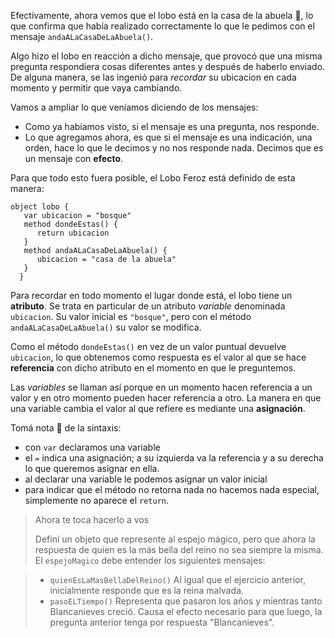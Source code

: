 Efectivamente, ahora vemos que el lobo está en la casa de la abuela :house_with_garden:, lo que confirma que había realizado correctamente lo que le pedimos con el mensaje `andaALaCasaDeLaAbuela()`.

Algo hizo el lobo en reacción a dicho mensaje, que provocó que una misma pregunta respondiera cosas diferentes antes y después de haberlo enviado. De alguna manera, se las ingenió para _recordar_ su ubicacion en cada momento y permitir que vaya cambiando.

Vamos a ampliar lo que veníamos diciendo de los mensajes:
* Como ya habiamos visto, si el mensaje es una pregunta, nos responde.
* Lo que agregamos ahora, es que si el mensaje es una indicación, una orden, hace lo que le decimos y no nos responde nada. Decimos que es un mensaje con **efecto**.

Para que todo esto fuera posible, el Lobo Feroz está definido de esta manera:

```wollok
object lobo {
   var ubicacion = "bosque"
   method dondeEstas() {
      return ubicacion
   }
   method andaALaCasaDeLaAbuela() {
      ubicacion = "casa de la abuela"
   }
  }
```

Para recordar en todo momento el lugar donde está, el lobo tiene un **atributo**. Se trata en particular de un atributo _variable_ denominada `ubicacion`. Su valor inicial es `"bosque"`, pero con el método `andaALaCasaDeLaAbuela()` su valor se modifica. 


Como el método `dondeEstas()` en vez de un valor puntual devuelve `ubicacion`, lo que obtenemos como respuesta es el valor al que se hace **referencia** con dicho atributo en el momento en que le preguntemos.

Las _variables_ se llaman así porque en un momento hacen referencia a un valor y en otro momento pueden hacer referencia a otro. La manera en que una variable cambia el valor al que refiere es mediante una **asignación**.

Tomá nota :memo: de la sintaxis:
- con `var` declaramos una variable
- el `=` indica una asignación; a su izquierda va la referencia y a su derecha lo que queremos asignar en ella.
- al declarar una variable le podemos asignar un valor inicial
- para indicar que el método no retorna nada no hacemos nada especial, simplemente no aparece el `return`.

> Ahora te toca hacerlo a vos
>
> Definí un objeto que represente al espejo mágico, pero que ahora la respuesta de quien es la más bella del reino no sea siempre la misma. 
> El `espejoMagico` debe entender los siguientes mensajes:

> * `quienEsLaMasBellaDelReino()` Al igual que el ejercicio anterior, inicialmente responde que es la reina malvada.
> * `pasoELTiempo()` Representa que pasaron los años y mientras tanto Blancanieves creció. Causa el efecto necesario para que luego, la pregunta anterior tenga por respuesta "Blancanieves".

  
  